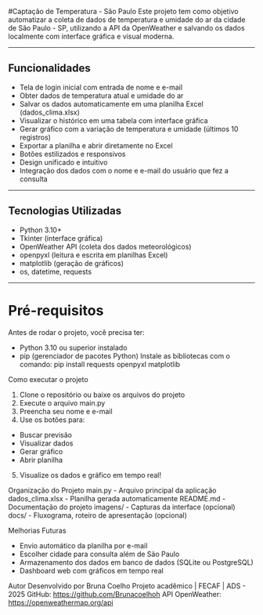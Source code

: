 #Captação de Temperatura - São Paulo
Este projeto tem como objetivo automatizar a coleta de dados de temperatura e umidade do ar da
cidade de São Paulo - SP, utilizando a API da OpenWeather e salvando os dados localmente com
interface gráfica e visual moderna.

---

## Funcionalidades
- Tela de login inicial com entrada de nome e e-mail
- Obter dados de temperatura atual e umidade do ar
- Salvar os dados automaticamente em uma planilha Excel (dados_clima.xlsx)
- Visualizar o histórico em uma tabela com interface gráfica
- Gerar gráfico com a variação de temperatura e umidade (últimos 10 registros)
- Exportar a planilha e abrir diretamente no Excel
- Botões estilizados e responsivos
- Design unificado e intuitivo
- Integração dos dados com o nome e e-mail do usuário que fez a consulta

---

## Tecnologias Utilizadas
- Python 3.10+
- Tkinter (interface gráfica)
- OpenWeather API (coleta dos dados meteorológicos)
- openpyxl (leitura e escrita em planilhas Excel)
- matplotlib (geração de gráficos)
- os, datetime, requests

---

# Pré-requisitos
Antes de rodar o projeto, você precisa ter:
- Python 3.10 ou superior instalado
- pip (gerenciador de pacotes Python)
Instale as bibliotecas com o comando:
pip install requests openpyxl matplotlib

Como executar o projeto
1. Clone o repositório ou baixe os arquivos do projeto
2. Execute o arquivo main.py
3. Preencha seu nome e e-mail
4. Use os botões para:
- Buscar previsão
- Visualizar dados
- Gerar gráfico
- Abrir planilha
5. Visualize os dados e gráfico em tempo real!

Organização do Projeto
main.py - Arquivo principal da aplicação
dados_clima.xlsx - Planilha gerada automaticamente
README.md - Documentação do projeto
imagens/ - Capturas da interface (opcional)
docs/ - Fluxograma, roteiro de apresentação (opcional)

Melhorias Futuras
- Envio automático da planilha por e-mail
- Escolher cidade para consulta além de São Paulo
- Armazenamento dos dados em banco de dados (SQLite ou PostgreSQL)
- Dashboard web com gráficos em tempo real


Autor
Desenvolvido por Bruna Coelho
Projeto acadêmico | FECAF | ADS - 2025
GitHub: https://github.com/Brunacoelhoh
API
OpenWeather: https://openweathermap.org/api
